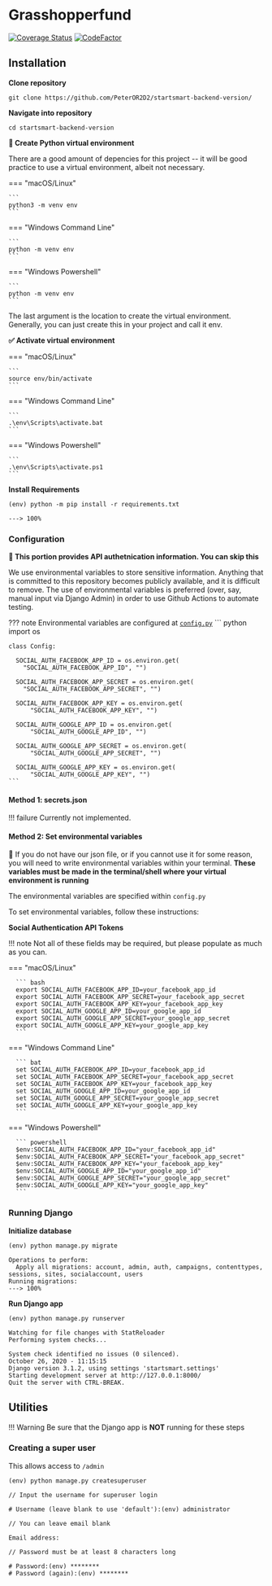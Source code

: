 # Grasshopperfund

[![Coverage Status](https://coveralls.io/repos/github/grasshopperfund/grasshopperfund/badge.svg?branch=master)](https://coveralls.io/github/grasshopperfund/grasshopperfund?branch=master)
[![CodeFactor](https://www.codefactor.io/repository/github/peteror2d2/startsmart-backend-version/badge)](https://www.codefactor.io/repository/github/peteror2d2/startsmart-backend-version)

## Installation

**Clone repository**
```
git clone https://github.com/PeterOR2D2/startsmart-backend-version/
```

**Navigate into repository**   
```
cd startsmart-backend-version
```

**🐍 Create Python virtual environment**

There are a good amount of depencies for this project -- it will be good practice to use a virtual environment, albeit not necessary.

=== "macOS/Linux"

    ```
    python3 -m venv env
    ```

=== "Windows Command Line"

    ```
    python -m venv env
    ```

=== "Windows Powershell"

    ```
    python -m venv env
    ```

The last argument is the location to create the virtual environment. Generally, you can just create this in your project and call it env.


**✅ Activate virtual environment**

=== "macOS/Linux"

    ```
    source env/bin/activate
    ```

=== "Windows Command Line"

    ```
    .\env\Scripts\activate.bat
    ```

=== "Windows Powershell"

    ```
    .\env\Scripts\activate.ps1
    ```


**Install Requirements**

<div class="termy">

```console
(env) python -m pip install -r requirements.txt

---> 100%
```

</div>

### Configuration

**🔐 This portion provides API authetnication information. You can skip this**

We use environmental variables to store sensitive information. Anything that is committed to this repository becomes publicly available, and it is difficult to remove. The use of environmental variables is preferred (over, say, manual input via Django Admin) in order to use Github Actions to automate testing.

??? note
    Environmental variables are configured at [`config.py`](https://raw.githubusercontent.com/PeterOR2D2/startsmart-backend-version/master/config.py)
    ``` python
    import os

    class Config:

      SOCIAL_AUTH_FACEBOOK_APP_ID = os.environ.get(
        "SOCIAL_AUTH_FACEBOOK_APP_ID", "")

      SOCIAL_AUTH_FACEBOOK_APP_SECRET = os.environ.get(
        "SOCIAL_AUTH_FACEBOOK_APP_SECRET", "")

      SOCIAL_AUTH_FACEBOOK_APP_KEY = os.environ.get(
          "SOCIAL_AUTH_FACEBOOK_APP_KEY", "")

      SOCIAL_AUTH_GOOGLE_APP_ID = os.environ.get(
          "SOCIAL_AUTH_GOOGLE_APP_ID", "")

      SOCIAL_AUTH_GOOGLE_APP_SECRET = os.environ.get(
          "SOCIAL_AUTH_GOOGLE_APP_SECRET", "")

      SOCIAL_AUTH_GOOGLE_APP_KEY = os.environ.get(
          "SOCIAL_AUTH_GOOGLE_APP_KEY", "")
    ```


#### Method 1: secrets.json

!!! failure
    Currently not implemented.

#### Method 2: Set environmental variables

🌳 If you do not have our json file, or if you cannot use it for some reason, you will need to write environmental variables within your terminal. **These variables must be made in the terminal/shell where your virtual environment is running**

The environmental variables are specified within `config.py`

To set environmental variables, follow these instructions:

**Social Authentication API Tokens**

!!! note
    Not all of these fields may be required, but please populate as much as you can.

=== "macOS/Linux"

      ``` bash
      export SOCIAL_AUTH_FACEBOOK_APP_ID=your_facebook_app_id
      export SOCIAL_AUTH_FACEBOOK_APP_SECRET=your_facebook_app_secret
      export SOCIAL_AUTH_FACEBOOK_APP_KEY=your_facebook_app_key
      export SOCIAL_AUTH_GOOGLE_APP_ID=your_google_app_id
      export SOCIAL_AUTH_GOOGLE_APP_SECRET=your_google_app_secret
      export SOCIAL_AUTH_GOOGLE_APP_KEY=your_google_app_key
      ```

=== "Windows Command Line"

      ``` bat
      set SOCIAL_AUTH_FACEBOOK_APP_ID=your_facebook_app_id
      set SOCIAL_AUTH_FACEBOOK_APP_SECRET=your_facebook_app_secret
      set SOCIAL_AUTH_FACEBOOK_APP_KEY=your_facebook_app_key
      set SOCIAL_AUTH_GOOGLE_APP_ID=your_google_app_id
      set SOCIAL_AUTH_GOOGLE_APP_SECRET=your_google_app_secret
      set SOCIAL_AUTH_GOOGLE_APP_KEY=your_google_app_key
      ```

=== "Windows Powershell"

      ``` powershell
      $env:SOCIAL_AUTH_FACEBOOK_APP_ID="your_facebook_app_id"
      $env:SOCIAL_AUTH_FACEBOOK_APP_SECRET="your_facebook_app_secret"
      $env:SOCIAL_AUTH_FACEBOOK_APP_KEY="your_facebook_app_key"
      $env:SOCIAL_AUTH_GOOGLE_APP_ID="your_google_app_id"
      $env:SOCIAL_AUTH_GOOGLE_APP_SECRET="your_google_app_secret"
      $env:SOCIAL_AUTH_GOOGLE_APP_KEY="your_google_app_key"
      ```


### Running Django

**Initialize database**

<div class="termy">

``` console
(env) python manage.py migrate

Operations to perform:
  Apply all migrations: account, admin, auth, campaigns, contenttypes, sessions, sites, socialaccount, users
Running migrations:
---> 100%
```

</div>

**Run Django app**

<div class="termy">

```console
(env) python manage.py runserver

Watching for file changes with StatReloader
Performing system checks...

System check identified no issues (0 silenced).
October 26, 2020 - 11:15:15
Django version 3.1.2, using settings 'startsmart.settings'
Starting development server at http://127.0.0.1:8000/
Quit the server with CTRL-BREAK.
```

</div>

## Utilities

!!! Warning
    Be sure that the Django app is **NOT** running for these steps

### Creating a super user
This allows access to `/admin`

<div class="termy">

``` console
(env) python manage.py createsuperuser

// Input the username for superuser login

# Username (leave blank to use 'default'):(env) administrator

// You can leave email blank

Email address:

// Password must be at least 8 characters long

# Password:(env) ********
# Password (again):(env) ********

```

</div>
